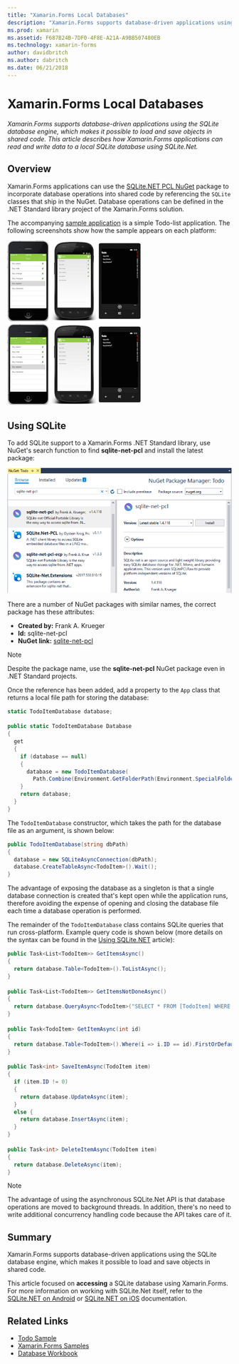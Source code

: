 ```yaml
---
title: "Xamarin.Forms Local Databases"
description: "Xamarin.Forms supports database-driven applications using the SQLite database engine, which makes it possible to load and save objects in shared code. This article describes how Xamarin.Forms applications can read and write data to a local SQLite database using SQLite.Net."
ms.prod: xamarin
ms.assetid: F687B24B-7DF0-4F8E-A21A-A9BB507480EB
ms.technology: xamarin-forms
author: davidbritch
ms.author: dabritch
ms.date: 06/21/2018
---
```


# Xamarin.Forms Local Databases

_Xamarin.Forms supports database-driven applications using the SQLite database engine, which makes it possible to load and save objects in shared code. This article describes how Xamarin.Forms applications can read and write data to a local SQLite database using SQLite.Net._

## Overview

Xamarin.Forms applications can use the [SQLite.NET PCL NuGet](https://www.nuget.org/packages/sqlite-net-pcl/) package to incorporate database operations into shared code by referencing the `SQLite` classes that ship in the NuGet. Database operations can be defined in the .NET Standard library project of the Xamarin.Forms solution.

The accompanying [sample application](https://github.com/xamarin/xamarin-forms-samples/tree/master/Todo) is a simple Todo-list application. The following screenshots show how the sample appears on each platform:

[![Xamarin.Forms database example screenshots](databases-images/todo-list-sml.png "TodoList First Page Screenshots")](databases-images/todo-list.png#lightbox "TodoList First Page Screenshots") [![Xamarin.Forms database example screenshots](databases-images/todo-list-sml.png "TodoList First Page Screenshots")](databases-images/todo-list.png#lightbox "TodoList First Page Screenshots")

<a name="Using_SQLite_with_PCL" />

## Using SQLite

To add SQLite support to a Xamarin.Forms .NET Standard library, use NuGet's search function to find **sqlite-net-pcl** and install the latest package:

![Add NuGet SQLite.NET PCL Package](databases-images/vs2017-sqlite-pcl-nuget.png "Add NuGet SQLite.NET PCL Package")

There are a number of NuGet packages with similar names, the correct package has these attributes:

- **Created by:** Frank A. Krueger
- **Id:** sqlite-net-pcl
- **NuGet link:** [sqlite-net-pcl](https://www.nuget.org/packages/sqlite-net-pcl/)

> [!NOTE]
> Despite the package name, use the **sqlite-net-pcl** NuGet package even in .NET Standard projects.

Once the reference has been added, add a property to the `App` class that returns a local file path for storing the database:

```csharp
static TodoItemDatabase database;

public static TodoItemDatabase Database
{
  get
  {
    if (database == null)
    {
      database = new TodoItemDatabase(
        Path.Combine(Environment.GetFolderPath(Environment.SpecialFolder.LocalApplicationData), "TodoSQLite.db3"));
    }
    return database;
  }
}
```

The `TodoItemDatabase` constructor, which takes the path for the database file as an argument, is shown below:

```csharp
public TodoItemDatabase(string dbPath)
{
  database = new SQLiteAsyncConnection(dbPath);
  database.CreateTableAsync<TodoItem>().Wait();
}
```

The advantage of exposing the database as a singleton is that a single database connection is created that's kept open while the application runs, therefore avoiding the expense of opening and closing the database file each time a database operation is performed.

The remainder of the `TodoItemDatabase` class contains SQLite queries that run cross-platform. Example query code is shown below (more details on the syntax can be found in the
[Using SQLite.NET](~/cross-platform/app-fundamentals/index.md) article):

```csharp
public Task<List<TodoItem>> GetItemsAsync()
{
  return database.Table<TodoItem>().ToListAsync();
}

public Task<List<TodoItem>> GetItemsNotDoneAsync()
{
  return database.QueryAsync<TodoItem>("SELECT * FROM [TodoItem] WHERE [Done] = 0");
}

public Task<TodoItem> GetItemAsync(int id)
{
  return database.Table<TodoItem>().Where(i => i.ID == id).FirstOrDefaultAsync();
}

public Task<int> SaveItemAsync(TodoItem item)
{
  if (item.ID != 0)
  {
    return database.UpdateAsync(item);
  }
  else {
    return database.InsertAsync(item);
  }
}

public Task<int> DeleteItemAsync(TodoItem item)
{
  return database.DeleteAsync(item);
}
```

> [!NOTE]
> The advantage of using the asynchronous SQLite.Net API is that database operations are moved to background threads. In addition, there's no need to write additional concurrency handling code because the API takes care of it.

## Summary

Xamarin.Forms supports database-driven applications using the SQLite database engine, which makes it possible to load and save objects in shared code.

This article focused on **accessing** a SQLite database using Xamarin.Forms. For more information on working with SQLite.Net itself, refer to the [SQLite.NET on Android](~/android/data-cloud/data-access/using-sqlite-orm.md) or [SQLite.NET on iOS](~/ios/data-cloud/data/using-sqlite-orm.md) documentation.

## Related Links

- [Todo Sample](https://developer.xamarin.com/samples/xamarin-forms/Todo/)
- [Xamarin.Forms Samples](https://developer.xamarin.com/samples/xamarin-forms/all/)
- [Database Workbook](https://developer.xamarin.com/workbooks/xamarin-forms/application-fundamentals/database/database.workbook)
